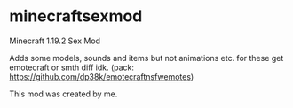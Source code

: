 # minecraftsexmod
Minecraft 1.19.2 Sex Mod

Adds some models, sounds and items but not animations etc.
for these get emotecraft or smth diff idk. (pack: https://github.com/dp38k/emotecraftnsfwemotes)


This mod was created by me.
